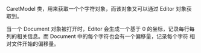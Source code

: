 CaretModel 类，用来获取一个个字符对象，而该对象又可以通过 Editor 对象获取到。

当一个 Document 对象被打开时，Editor 会生成一个基于 0 的坐标，记录每行每列的相关信息。而 Document 中的每个字符也会有一个偏移量，记录每个字符 相对文件开始的偏移量。